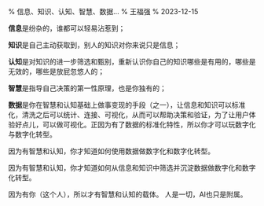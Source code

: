 % 信息、知识、认知、智慧、数据...
% 王福强
% 2023-12-15


**信息**是纷杂的，谁都可以轻易沾惹到；

**知识**是自己主动获取到，别人的知识对你来说只是信息；

**认知**是对知识的进一步筛选和甄别，重新认识你自己的知识哪些是有用的，哪些是无效的，哪些是放屁忽悠人的；

**智慧**是指导自己决策的第一性原理，也是你独有的；

**数据**是你在智慧和认知基础上做事变现的手段（之一），让信息和知识可以标准化，清洗之后可以统计、连接、可视化，从而可以帮助决策和验证，为了让用户体验好点儿，可以做可视化。正因为有了数据的标准化特性，所以你才可以玩数字化与数字化转型。

因为有智慧和认知，你才知道如何使用数据做数字化和数字化转型。

因为有智慧和认知，你才知道如何从信息和知识中筛选并沉淀数据做数字化和数字化转型。

因为有你（这个人），所以才有智慧和认知的载体。 人是一切，AI也只是附属。



